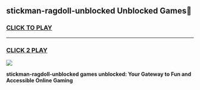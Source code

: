 
## stickman-ragdoll-unblocked Unblocked Games👋
<h3>
<a href="https://news.freeplayer.one?title=stickman-ragdoll-unblocked&ref=16F">CLICK TO PLAY</a></h3>
<hr>

<h3>
<a href="https://news.freeplayer.one?title=stickman-ragdoll-unblocked&ref=16F">CLICK 2 PLAY</a>
  
</h3>

<a href="https://news.freeplayer.one?title=stickman-ragdoll-unblocked&ref=16F/"><img src="https://clearcache.store/games.png"></a>


**stickman-ragdoll-unblocked games unblocked: Your Gateway to Fun and Accessible Online Gaming**
